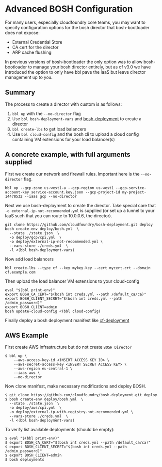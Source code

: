 # Advanced BOSH Configuration

For many users, especially cloudfoundry core teams, you may want to specify configuration options for the bosh director that bosh-bootloader does not expose:
* External Credential Store
* CA cert for the director
* ARP cache flushing

In previous versions of bosh-bootloader the only option was to allow bosh-bootloader to manage your bosh director entirely, but as of v3.0 we have introduced the option to only have bbl pave the IaaS but leave director management up to you.

## Summary

The process to create a director with custom is as follows:

1. ``bbl up`` with the ``--no-director`` flag
2. Use ``bbl bosh-deployment-vars`` and [bosh-deployment](https://github.com/cloudfoundry/bosh-deployment) to create a director
3. ``bbl create-lbs`` to get load balancers
4. Use ``bbl cloud-config`` and the bosh cli to upload a cloud config containing VM extensions for your load balancer(s)


## A concrete example, with full arguments supplied

First we create our network and firewall rules. Important here is the ``--no-director`` flag.
```
bbl up --gcp-zone us-west1-a --gcp-region us-west1 --gcp-service-account-key service-account.key.json --gcp-project-id my-project-14478532 --iaas gcp --no-director
```


Next we use bosh-deployment to create the director. Take special care that ``-o external-ip-not-recommended.yml`` is supplied (or set up a tunnel to your IaaS such that you can route to 10.0.0.6, the director).
```
git clone https://github.com/cloudfoundry/bosh-deployment.git deploy
bosh create-env deploy/bosh.yml  \
  --state ./state.json  \
  -o deploy/gcp/cpi.yml  \
  -o deploy/external-ip-not-recommended.yml \
  --vars-store ./creds.yml  \
  -l <(bbl bosh-deployment-vars)
```

Now add load balancers
```
bbl create-lbs --type cf --key mykey.key --cert mycert.crt --domain cf.example.com
```

Then upload the load balancer VM extensions to your cloud-config
```
eval "$(bbl print-env)"
export BOSH_CA_CERT="$(bosh int creds.yml --path /default_ca/ca)"
export BOSH_CLIENT_SECRET="$(bosh int creds.yml --path /admin_password)"
export BOSH_CLIENT=admin
bosh update-cloud-config <(bbl cloud-config)
```

Finally deploy a bosh deployment manifest like [cf-deployment](https://github.com/cloudfoundry/cf-deployment)

## AWS Example

First create AWS infrastructure but do not create `BOSH Director`

```
$ bbl up \
	--aws-access-key-id <INSERT ACCESS KEY ID> \
	--aws-secret-access-key <INSERT SECRET ACCESS KEY> \
	--aws-region eu-central-1 \
	--iaas aws \
	--no-director
```

Now clone manifest, make necessary modifications and deploy BOSH.

```
$ git clone https://github.com/cloudfoundry/bosh-deployment.git deploy
$ bosh create-env deploy/bosh.yml  \
  --state ./state.json  \
  -o deploy/aws/cpi.yml  \
  -o deploy/external-ip-with-registry-not-recommended.yml \
  --vars-store ./creds.yml  \
  -l <(bbl bosh-deployment-vars) 
```

To verify list available deployments (should be empty):

```
$ eval "$(bbl print-env)"
$ export BOSH_CA_CERT="$(bosh int creds.yml --path /default_ca/ca)"
$ export BOSH_CLIENT_SECRET="$(bosh int creds.yml --path /admin_password)"
$ export BOSH_CLIENT=admin
$ bosh deployments
```

